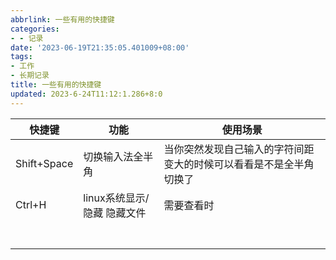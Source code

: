 ```yaml
---
abbrlink: 一些有用的快捷键
categories:
- - 记录
date: '2023-06-19T21:35:05.401009+08:00'
tags:
- 工作
- 长期记录
title: 一些有用的快捷键
updated: 2023-6-24T11:12:1.286+8:0
---
```

| 快捷键      | 功能                        | 使用场景                                                           |
| ----------- | --------------------------- | ------------------------------------------------------------------ |
| Shift+Space | 切换输入法全半角            | 当你突然发现自己输入的字符间距变大的时候可以看看是不是全半角切换了 |
| Ctrl+H      | linux系统显示/隐藏 隐藏文件 | 需要查看时                                                         |
|             |                             |                                                                    |
|             |                             |                                                                    |
|             |                             |                                                                    |
|             |                             |                                                                    |
|             |                             |                                                                    |
|             |                             |                                                                    |
|             |                             |                                                                    |
